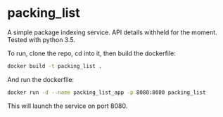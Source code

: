 # packing_list

A simple package indexing service. API details withheld for the moment.
Tested with python 3.5.

To run, clone the repo, cd into it, then build the dockerfile:
```bash
docker build -t packing_list .
```
And run the dockerfile:
```bash
docker run -d --name packing_list_app -p 8080:8080 packing_list
```
This will launch the service on port 8080.
